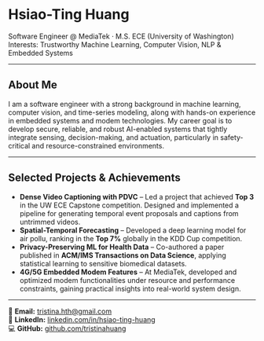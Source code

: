 # Hsiao-Ting Huang
Software Engineer @ MediaTek · M.S. ECE (University of Washington)  
Interests: Trustworthy Machine Learning, Computer Vision, NLP & Embedded Systems

---

## About Me
I am a software engineer with a strong background in machine learning, computer vision, and time-series modeling, along with hands-on experience in embedded systems and modem technologies. My career goal is to develop secure, reliable, and robust AI-enabled systems that tightly integrate sensing, decision-making, and actuation, particularly in safety-critical and resource-constrained environments.

---

## Selected Projects & Achievements
- **Dense Video Captioning with PDVC** – Led a project that achieved **Top 3** in the UW ECE Capstone competition. Designed and implemented a pipeline for generating temporal event proposals and captions from untrimmed videos.
- **Spatial-Temporal Forecasting** – Developed a deep learning model for air pollu, ranking in the **Top 7%** globally in the KDD Cup competition.
- **Privacy-Preserving ML for Health Data** – Co-authored a paper published in **ACM/IMS Transactions on Data Science**, applying statistical learning to sensitive biomedical datasets.
- **4G/5G Embedded Modem Features** – At MediaTek, developed and optimized modem functionalities under resource and performance constraints, gaining practical insights into real-world system design.

---

📧 **Email:** tristina.hth@gmail.com  
🔗 **LinkedIn:** [linkedin.com/in/hsiao-ting-huang](https://www.linkedin.com/in/hsiao-ting-huang)  
💻 **GitHub:** [github.com/tristinahuang](https://github.com/tristinahuang)
